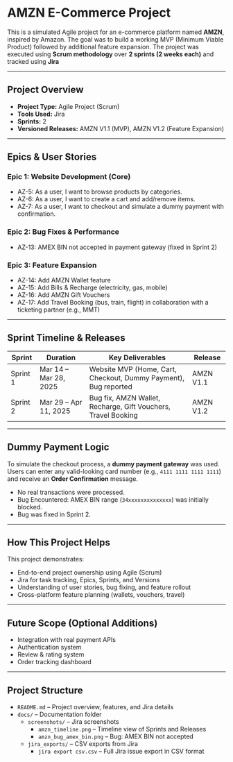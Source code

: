 # AMZN E-Commerce Project

This is a simulated Agile project for an e-commerce platform named **AMZN**, inspired by Amazon. The goal was to build a working MVP (Minimum Viable Product) followed by additional feature expansion. The project was executed using **Scrum methodology** over **2 sprints (2 weeks each)** and tracked using **Jira**

---

## Project Overview

- **Project Type:** Agile Project (Scrum)
- **Tools Used:** Jira
- **Sprints:** 2
- **Versioned Releases:** AMZN V1.1 (MVP), AMZN V1.2 (Feature Expansion)

---

## Epics & User Stories

### Epic 1: Website Development (Core)
- AZ-5: As a user, I want to browse products by categories.
- AZ-6: As a user, I want to create a cart and add/remove items.
- AZ-7: As a user, I want to checkout and simulate a dummy payment with confirmation.

### Epic 2: Bug Fixes & Performance
- AZ-13: AMEX BIN not accepted in payment gateway (fixed in Sprint 2)

### Epic 3: Feature Expansion
- AZ-14: Add AMZN Wallet feature
- AZ-15: Add Bills & Recharge (electricity, gas, mobile)
- AZ-16: Add AMZN Gift Vouchers
- AZ-17: Add Travel Booking (bus, train, flight) in collaboration with a ticketing partner (e.g., MMT)

---

## Sprint Timeline & Releases

| Sprint    | Duration           | Key Deliverables                          | Release     |
|-----------|--------------------|-------------------------------------------|-------------|
| Sprint 1  | Mar 14 – Mar 28, 2025 | Website MVP (Home, Cart, Checkout, Dummy Payment), Bug reported | AMZN V1.1 |
| Sprint 2  | Mar 29 – Apr 11, 2025 | Bug fix, AMZN Wallet, Recharge, Gift Vouchers, Travel Booking | AMZN V1.2 |

---

## Dummy Payment Logic

To simulate the checkout process, a **dummy payment gateway** was used. Users can enter any valid-looking card number (e.g., `4111 1111 1111 1111`) and receive an **Order Confirmation** message.

- No real transactions were processed.
- Bug Encountered: AMEX BIN range (`34xxxxxxxxxxxxxx`) was initially blocked.
- Bug was fixed in Sprint 2.

---

## How This Project Helps

This project demonstrates:
- End-to-end project ownership using Agile (Scrum)
- Jira for task tracking, Epics, Sprints, and Versions
- Understanding of user stories, bug fixing, and feature rollout
- Cross-platform feature planning (wallets, vouchers, travel)

---

## Future Scope (Optional Additions)
- Integration with real payment APIs
- Authentication system
- Review & rating system
- Order tracking dashboard

---
## Project Structure

- `README.md` – Project overview, features, and Jira details  
- `docs/` – Documentation folder  
  - `screenshots/` – Jira screenshots  
    - `amzn_timeline.png` – Timeline view of Sprints and Releases  
    - `amzn_bug_amex_bin.png` – Bug: AMEX BIN not accepted  
  - `jira_exports/` – CSV exports from Jira  
    - `jira export csv.csv` – Full Jira issue export in CSV format

 


